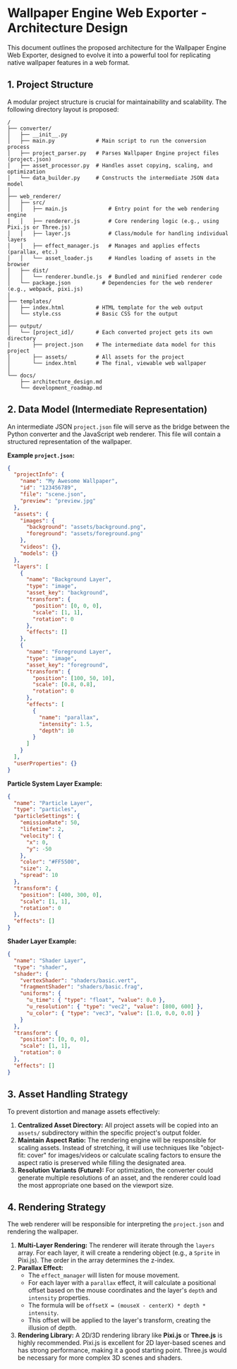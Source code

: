 # Wallpaper Engine Web Exporter - Architecture Design

This document outlines the proposed architecture for the Wallpaper Engine Web Exporter, designed to evolve it into a powerful tool for replicating native wallpaper features in a web format.

## 1. Project Structure

A modular project structure is crucial for maintainability and scalability. The following directory layout is proposed:

```
/
├── converter/
│   ├── __init__.py
│   ├── main.py             # Main script to run the conversion process
│   ├── project_parser.py   # Parses Wallpaper Engine project files (project.json)
│   ├── asset_processor.py  # Handles asset copying, scaling, and optimization
│   └── data_builder.py     # Constructs the intermediate JSON data model
│
├── web_renderer/
│   ├── src/
│   │   ├── main.js             # Entry point for the web rendering engine
│   │   ├── renderer.js         # Core rendering logic (e.g., using Pixi.js or Three.js)
│   │   ├── layer.js            # Class/module for handling individual layers
│   │   ├── effect_manager.js   # Manages and applies effects (parallax, etc.)
│   │   └── asset_loader.js     # Handles loading of assets in the browser
│   ├── dist/
│   │   └── renderer.bundle.js  # Bundled and minified renderer code
│   └── package.json          # Dependencies for the web renderer (e.g., webpack, pixi.js)
│
├── templates/
│   ├── index.html          # HTML template for the web output
│   └── style.css           # Basic CSS for the output
│
├── output/
│   └── [project_id]/       # Each converted project gets its own directory
│       ├── project.json    # The intermediate data model for this project
│       ├── assets/         # All assets for the project
│       └── index.html      # The final, viewable web wallpaper
│
└── docs/
    ├── architecture_design.md
    └── development_roadmap.md
```

## 2. Data Model (Intermediate Representation)

An intermediate JSON `project.json` file will serve as the bridge between the Python converter and the JavaScript web renderer. This file will contain a structured representation of the wallpaper.

**Example `project.json`:**

```json
{
  "projectInfo": {
    "name": "My Awesome Wallpaper",
    "id": "123456789",
    "file": "scene.json",
    "preview": "preview.jpg"
  },
  "assets": {
    "images": {
      "background": "assets/background.png",
      "foreground": "assets/foreground.png"
    },
    "videos": {},
    "models": {}
  },
  "layers": [
    {
      "name": "Background Layer",
      "type": "image",
      "asset_key": "background",
      "transform": {
        "position": [0, 0, 0],
        "scale": [1, 1],
        "rotation": 0
      },
      "effects": []
    },
    {
      "name": "Foreground Layer",
      "type": "image",
      "asset_key": "foreground",
      "transform": {
        "position": [100, 50, 10],
        "scale": [0.8, 0.8],
        "rotation": 0
      },
      "effects": [
        {
          "name": "parallax",
          "intensity": 1.5,
          "depth": 10
        }
      ]
    }
  ],
  "userProperties": {}
}
```

**Particle System Layer Example:**

```json
{
  "name": "Particle Layer",
  "type": "particles",
  "particleSettings": {
    "emissionRate": 50,
    "lifetime": 2,
    "velocity": {
      "x": 0,
      "y": -50
    },
    "color": "#FF5500",
    "size": 2,
    "spread": 10
  },
  "transform": {
    "position": [400, 300, 0],
    "scale": [1, 1],
    "rotation": 0
  },
  "effects": []
}
```

**Shader Layer Example:**

```json
{
  "name": "Shader Layer",
  "type": "shader",
  "shader": {
    "vertexShader": "shaders/basic.vert",
    "fragmentShader": "shaders/basic.frag",
    "uniforms": {
      "u_time": { "type": "float", "value": 0.0 },
      "u_resolution": { "type": "vec2", "value": [800, 600] },
      "u_color": { "type": "vec3", "value": [1.0, 0.0, 0.0] }
    }
  },
  "transform": {
    "position": [0, 0, 0],
    "scale": [1, 1],
    "rotation": 0
  },
  "effects": []
}
```

## 3. Asset Handling Strategy

To prevent distortion and manage assets effectively:

1.  **Centralized Asset Directory:** All project assets will be copied into an `assets/` subdirectory within the specific project's output folder.
2.  **Maintain Aspect Ratio:** The rendering engine will be responsible for scaling assets. Instead of stretching, it will use techniques like "object-fit: cover" for images/videos or calculate scaling factors to ensure the aspect ratio is preserved while filling the designated area.
3.  **Resolution Variants (Future):** For optimization, the converter could generate multiple resolutions of an asset, and the renderer could load the most appropriate one based on the viewport size.

## 4. Rendering Strategy

The web renderer will be responsible for interpreting the `project.json` and rendering the wallpaper.

1.  **Multi-Layer Rendering:** The renderer will iterate through the `layers` array. For each layer, it will create a rendering object (e.g., a `Sprite` in Pixi.js). The order in the array determines the z-index.
2.  **Parallax Effect:**
    *   The `effect_manager` will listen for mouse movement.
    *   For each layer with a `parallax` effect, it will calculate a positional offset based on the mouse coordinates and the layer's `depth` and `intensity` properties.
    *   The formula will be `offsetX = (mouseX - centerX) * depth * intensity`.
    *   This offset will be applied to the layer's transform, creating the illusion of depth.
3.  **Rendering Library:** A 2D/3D rendering library like **Pixi.js** or **Three.js** is highly recommended. Pixi.js is excellent for 2D layer-based scenes and has strong performance, making it a good starting point. Three.js would be necessary for more complex 3D scenes and shaders.
